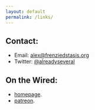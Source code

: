 ```yaml
---
layout: default
permalink: /links/
---
```

## Contact:
- Email: [alex@frenziedstasis.org](mailto:alex@frenziedstasis.org)
- Twitter: [@alreadyseveral](http://twitter.com/{{site.twitter}})

## On the Wired:
- [homepage](http://twitter.com/{{site.homepage}}).
- [patreon](https://www.patreon.com/{{site.patreon}}).